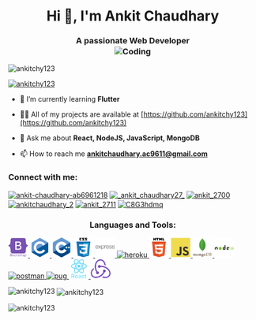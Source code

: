 <h1 align="center">Hi 👋, I'm Ankit Chaudhary</h1>
<h3 align="center">
  <div>
A passionate Web Developer
  </div>
  <img align="center" alt="Coding" width="500" src="https://camo.githubusercontent.com/5ddf73ad3a205111cf8c686f687fc216c2946a75005718c8da5b837ad9de78c9/68747470733a2f2f7468756d62732e6766796361742e636f6d2f4576696c4e657874446576696c666973682d736d616c6c2e676966"></h3>


<p align="left"> <img src="https://komarev.com/ghpvc/?username=ankitchy123&label=Profile%20views&color=0e75b6&style=flat" alt="ankitchy123" /> </p>

<p align="left"> <a href="https://github.com/ryo-ma/github-profile-trophy"><img src="https://github-profile-trophy.vercel.app/?username=ankitchy123" alt="ankitchy123" /></a> </p>

- 🌱 I’m currently learning **Flutter**

- 👨‍💻 All of my projects are available at [https://github.com/ankitchy123](https://github.com/ankitchy123)

- 💬 Ask me about **React, NodeJS, JavaScript, MongoDB**

- 📫 How to reach me **ankitchaudhary.ac9611@gmail.com**

<h3 align="left">Connect with me:</h3>
<p align="left">
<a href="https://linkedin.com/in/ankit-chaudhary-ab6961218" target="blank"><img align="center" src="https://raw.githubusercontent.com/rahuldkjain/github-profile-readme-generator/master/src/images/icons/Social/linked-in-alt.svg" alt="ankit-chaudhary-ab6961218" height="30" width="40" /></a>
<a href="https://instagram.com/_ankit_chaudhary27_" target="blank"><img align="center" src="https://raw.githubusercontent.com/rahuldkjain/github-profile-readme-generator/master/src/images/icons/Social/instagram.svg" alt="_ankit_chaudhary27_" height="30" width="40" /></a>
<a href="https://www.codechef.com/users/ankit_2700" target="blank"><img align="center" src="https://cdn.jsdelivr.net/npm/simple-icons@3.1.0/icons/codechef.svg" alt="ankit_2700" height="30" width="40" /></a>
<a href="https://www.hackerrank.com/ankitchaudhary_2" target="blank"><img align="center" src="https://raw.githubusercontent.com/rahuldkjain/github-profile-readme-generator/master/src/images/icons/Social/hackerrank.svg" alt="ankitchaudhary_2" height="30" width="40" /></a>
<a href="https://www.leetcode.com/ankit_2711" target="blank"><img align="center" src="https://raw.githubusercontent.com/rahuldkjain/github-profile-readme-generator/master/src/images/icons/Social/leet-code.svg" alt="ankit_2711" height="30" width="40" /></a>
<a href="https://discord.gg/C8G3hdmq" target="blank"><img align="center" src="https://raw.githubusercontent.com/rahuldkjain/github-profile-readme-generator/master/src/images/icons/Social/discord.svg" alt="C8G3hdmq" height="30" width="40" /></a>
</p>

<h3 align="center">Languages and Tools:</h3>
<p align="left"> <a href="https://getbootstrap.com" target="_blank" rel="noreferrer"> <img src="https://raw.githubusercontent.com/devicons/devicon/master/icons/bootstrap/bootstrap-plain-wordmark.svg" alt="bootstrap" width="40" height="40"/> </a> <a href="https://www.cprogramming.com/" target="_blank" rel="noreferrer"> <img src="https://raw.githubusercontent.com/devicons/devicon/master/icons/c/c-original.svg" alt="c" width="40" height="40"/> </a> <a href="https://www.w3schools.com/cpp/" target="_blank" rel="noreferrer"> <img src="https://raw.githubusercontent.com/devicons/devicon/master/icons/cplusplus/cplusplus-original.svg" alt="cplusplus" width="40" height="40"/> </a> <a href="https://www.w3schools.com/css/" target="_blank" rel="noreferrer"> <img src="https://raw.githubusercontent.com/devicons/devicon/master/icons/css3/css3-original-wordmark.svg" alt="css3" width="40" height="40"/> </a> <a href="https://expressjs.com" target="_blank" rel="noreferrer"> <img src="https://raw.githubusercontent.com/devicons/devicon/master/icons/express/express-original-wordmark.svg" alt="express" width="40" height="40"/> </a> <a href="https://heroku.com" target="_blank" rel="noreferrer"> <img src="https://www.vectorlogo.zone/logos/heroku/heroku-icon.svg" alt="heroku" width="40" height="40"/> </a> <a href="https://www.w3.org/html/" target="_blank" rel="noreferrer"> <img src="https://raw.githubusercontent.com/devicons/devicon/master/icons/html5/html5-original-wordmark.svg" alt="html5" width="40" height="40"/> </a> <a href="https://developer.mozilla.org/en-US/docs/Web/JavaScript" target="_blank" rel="noreferrer"> <img src="https://raw.githubusercontent.com/devicons/devicon/master/icons/javascript/javascript-original.svg" alt="javascript" width="40" height="40"/> </a> <a href="https://www.mongodb.com/" target="_blank" rel="noreferrer"> <img src="https://raw.githubusercontent.com/devicons/devicon/master/icons/mongodb/mongodb-original-wordmark.svg" alt="mongodb" width="40" height="40"/> </a> <a href="https://nodejs.org" target="_blank" rel="noreferrer"> <img src="https://raw.githubusercontent.com/devicons/devicon/master/icons/nodejs/nodejs-original-wordmark.svg" alt="nodejs" width="40" height="40"/> </a> <a href="https://postman.com" target="_blank" rel="noreferrer"> <img src="https://www.vectorlogo.zone/logos/getpostman/getpostman-icon.svg" alt="postman" width="40" height="40"/> </a> <a href="https://pugjs.org" target="_blank" rel="noreferrer"> <img src="https://cdn.worldvectorlogo.com/logos/pug.svg" alt="pug" width="40" height="40"/> </a> <a href="https://reactjs.org/" target="_blank" rel="noreferrer"> <img src="https://raw.githubusercontent.com/devicons/devicon/master/icons/react/react-original-wordmark.svg" alt="react" width="40" height="40"/> </a> <a href="https://redux.js.org" target="_blank" rel="noreferrer"> <img src="https://raw.githubusercontent.com/devicons/devicon/master/icons/redux/redux-original.svg" alt="redux" width="40" height="40"/> </a> </p>

<p><img align="left" src="https://github-readme-stats.vercel.app/api/top-langs?username=ankitchy123&show_icons=true&locale=en&layout=compact" alt="ankitchy123" /></p>

<p>&nbsp;<img align="center" src="https://github-readme-stats.vercel.app/api?username=ankitchy123&show_icons=true&locale=en" alt="ankitchy123" /></p>

<p><img align="center" src="https://github-readme-streak-stats.herokuapp.com/?user=ankitchy123&" alt="ankitchy123" /></p>
